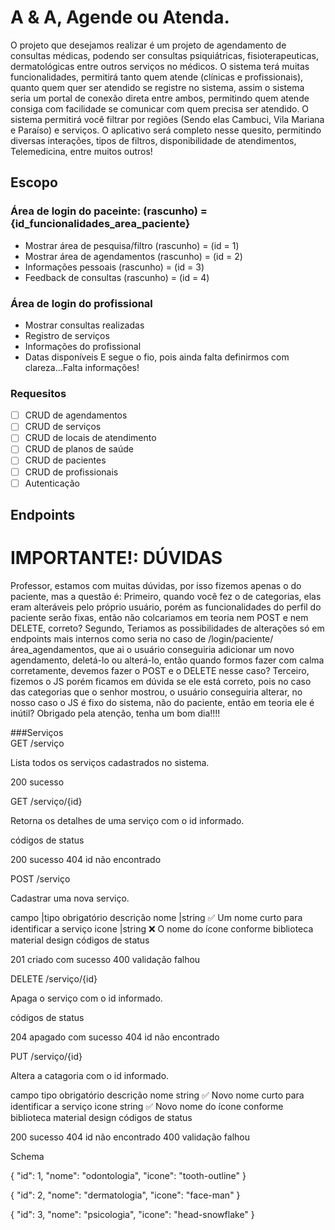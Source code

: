 # A & A, Agende ou Atenda.
  O projeto que desejamos realizar é um projeto de agendamento de consultas médicas, podendo ser consultas psiquiátricas, fisioterapeuticas, dermatológicas entre outros serviços no médicos. O sistema terá muitas funcionalidades, permitirá tanto quem atende (clínicas e profissionais), quanto quem quer ser atendido se registre no sistema, assim o sistema seria um portal de conexão direta entre ambos, permitindo quem atende consiga com facilidade se comunicar com quem precisa ser atendido. O sistema permitirá você filtrar por regiões (Sendo elas Cambuci, Vila Mariana e Paraíso) e serviços. O aplicativo será completo nesse quesito, permitindo diversas interações, tipos de filtros, disponibilidade de atendimentos, Telemedicina, entre muitos outros!

## Escopo
### Área de login do paceinte: (rascunho) = {id_funcionalidades_area_paciente}
- Mostrar área de pesquisa/filtro (rascunho) = (id = 1)
- Mostrar área de agendamentos (rascunho) = (id = 2)
- Informações pessoais (rascunho) = (id = 3)
- Feedback de consultas (rascunho) = (id = 4)

### Área de login do profissional
- Mostrar consultas realizadas
- Registro de serviços
- Informações do profissional
- Datas disponíveis
E segue o fio, pois ainda falta definirmos com clareza...Falta informações!

### Requesitos
- [ ] CRUD de agendamentos
- [ ] CRUD de serviços
- [ ] CRUD de locais de atendimento
- [ ] CRUD de planos de saúde
- [ ] CRUD de pacientes
- [ ] CRUD de profissionais
- [ ] Autenticação

## Endpoints
# IMPORTANTE!: DÚVIDAS
  Professor, estamos com muitas dúvidas, por isso fizemos apenas o do paciente, mas a questão é: Primeiro, quando você fez o de categorias, elas eram alteráveis pelo próprio usuário, porém as funcionalidades do perfil do paciente serão fixas, então não colcariamos em teoria nem POST e nem DELETE, correto? Segundo, Teriamos as possibilidades de alterações só em endpoints mais internos como seria no caso de /login/paciente/área_agendamentos, que ai o usuário conseguiria adicionar um novo agendamento, deletá-lo ou alterá-lo, então quando formos fazer com calma corretamente, devemos fazer o POST e o DELETE nesse caso? Terceiro, fizemos o JS porém ficamos em dúvida se ele está correto, pois no caso das categorias que o senhor mostrou, o usuário conseguiria alterar, no nosso caso o JS é fixo do sistema, não do paciente, então em teoria ele é inútil? Obrigado pela atenção, tenha um bom dia!!!! 


###Serviços  
GET /serviço

Lista todos os serviços cadastrados no sistema.

200 sucesso

GET /serviço/{id}

Retorna os detalhes de uma serviço com o id informado.

códigos de status

200 sucesso 404 id não encontrado

POST /serviço

Cadastrar uma nova serviço.

campo |tipo obrigatório descrição
nome |string ✅ Um nome curto para identificar a serviço
icone |string ❌ O nome do ícone conforme biblioteca material design
códigos de status

201 criado com sucesso 400 validação falhou

DELETE /serviço/{id}

Apaga o serviço com o id informado.

códigos de status

204 apagado com sucesso 404 id não encontrado

PUT /serviço/{id}

Altera a catagoria com o id informado.

campo tipo obrigatório descrição
nome string ✅ Novo nome curto para identificar a serviço
icone string ✅ Novo nome do ícone conforme biblioteca material design
códigos de status

200 sucesso 404 id não encontrado 400 validação falhou

Schema

{
"id": 1,
"nome": "odontologia",
"icone": "tooth-outline"
}

{
"id": 2,
"nome": "dermatologia",
"icone": "face-man"
}

{
"id": 3,
"nome": "psicologia",
"icone": "head-snowflake"
}